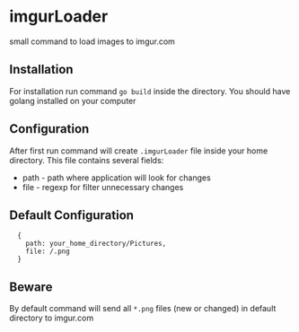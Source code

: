 # imgurLoader
small command to load images to imgur.com

## Installation
For installation run command ```go build``` inside the directory. You should have golang installed on your computer

## Configuration
After first run command will create ```.imgurLoader``` file inside your home directory. This file contains several fields:
- path - path where application will look for changes
- file - regexp for filter unnecessary changes

## Default Configuration
```
  {
    path: your_home_directory/Pictures,
    file: /.png
  }
```

## Beware
By default command will send all ```*.png``` files (new or changed) in default directory to imgur.com